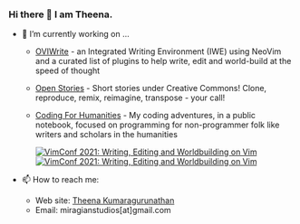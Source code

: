 ### Hi there 👋 I am Theena. 



- 🔭 I’m currently working on ...
    * [OVIWrite](https://miragiancycle.github.io/OVIWrite/) - an Integrated Writing Environment (IWE) using NeoVim and a curated list of plugins to help write, edit and world-build at the speed of thought
    * [Open Stories](https://github.com/MiragianCycle/open_stories) - Short stories under Creative Commons! Clone, reproduce, remix, reimagine, transpose - your call! 
    * [Coding For Humanities](https://github.com/MiragianCycle/CodingForHumanities) - My coding adventures, in a public notebook, focused on programming for non-programmer folk like writers and scholars in the humanities 

      
      
      [![VimConf 2021: Writing, Editing and Worldbuilding on Vim](https://img.youtube.com/vi/2ORWaIqyj7k/0.jpg)](https://www.youtube.com/watch?v=2ORWaIqyj7k)
      [![VimConf 2021: Writing, Editing and Worldbuilding on Vim](https://img.youtube.com/vi/q80hXvorl0o/0.jpg)](https://www.youtube.com/watch?v=q80hXvorl0o)



- 📫 How to reach me: 
   - Web site: [Theena Kumaragurunathan](https://theena.net/)
   - Email: miragianstudios[at]gmail.com

                                    




